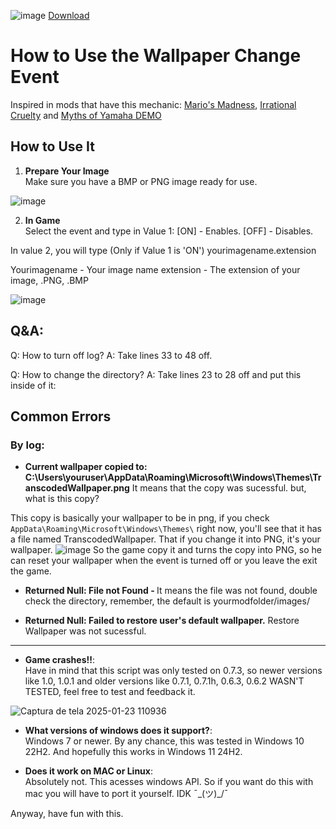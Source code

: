 ![image](https://github.com/user-attachments/assets/cb2a1195-274c-40ce-81c1-a81ca363d738)
[Download](https://gamebanana.com/tools/18983)

# How to Use the Wallpaper Change Event

Inspired in mods that have this mechanic: [Mario's Madness](https://gamebanana.com/mods/359554), [Irrational Cruelty](https://gamejolt.com/games/NoMoreInnocence/928433) and [Myths of Yamaha DEMO](https://gamebanana.com/mods/569957)

## How to Use It

1. **Prepare Your Image**  
Make sure you have a BMP or PNG image ready for use.

![image](https://github.com/user-attachments/assets/c88df341-635a-4597-8b33-6932ed6060d1)


2. **In Game**  
Select the event and type in Value 1:
[ON] - Enables.
[OFF] - Disables.

In value 2, you will type (Only if Value 1 is 'ON')
yourimagename.extension

Yourimagename - Your image name
extension - The extension of your image, .PNG, .BMP

![image](https://github.com/user-attachments/assets/3a2451c6-6528-40b6-a3b5-1ab79ab541ce)


## Q&A:

Q: How to turn off log?
A: Take lines 33 to 48 off.

Q: How to change the directory?
A: Take lines 23 to 28 off and put this inside of it: 
    
    
## Common Errors

### By log:
- **Current wallpaper copied to: C:\Users\youruser\AppData\Roaming\Microsoft\Windows\Themes\TranscodedWallpaper.png**
It means that the copy was sucessful. but, what is this copy?

This copy is basically your wallpaper to be in png, if you check `AppData\Roaming\Microsoft\Windows\Themes\` right now, you'll see that it has a file named TranscodedWallpaper. That if you change it into PNG, it's your wallpaper.
![image](https://github.com/user-attachments/assets/c8fb6e20-5464-4401-b261-8f62063c6952)
So the game copy it and turns the copy into PNG, so he can reset your wallpaper when the event is turned off or you leave the exit the game.

- **Returned Null: File not Found - <Directory>**
It means the file was not found, double check the directory, remember, the default is yourmodfolder/images/

- **Returned Null: Failed to restore user's default wallpaper.**
Restore Wallpaper was not sucessful.

__________________________________________________________________________________________________________________________________________________
  
- **Game crashes!!**:  
Have in mind that this script was only tested on 0.7.3, so newer versions like 1.0, 1.0.1 and older versions like 0.7.1, 0.7.1h, 0.6.3, 0.6.2 WASN'T TESTED, feel free to test and feedback it.

![Captura de tela 2025-01-23 110936](https://github.com/user-attachments/assets/4260cf1c-6bdd-4071-9309-c512ca2dce8c)


- **What versions of windows does it support?**:  
Windows 7 or newer. By any chance, this was tested in Windows 10 22H2. And hopefully this works in Windows 11 24H2.


- **Does it work on MAC or Linux**:  
Absolutely not. This acesses windows API. So if you want do this with mac you will have to port it yourself. IDK ¯\_(ツ)_/¯


Anyway, have fun with this.
